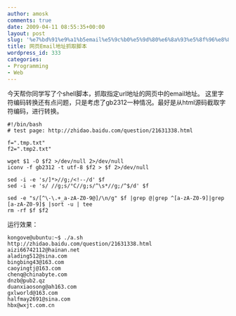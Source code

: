 ```yaml
---
author: amosk
comments: true
date: 2009-04-11 08:55:35+00:00
layout: post
slug: '%e7%bd%91%e9%a1%b5email%e5%9c%b0%e5%9d%80%e6%8a%93%e5%8f%96%e8%84%9a%e6%9c%ac'
title: 网页Email地址抓取脚本
wordpress_id: 333
categories:
- Programming
- Web
---
```


今天帮你同学写了个shell脚本，抓取指定url地址的网页中的email地址。 这里字符编码转换还有点问题，只是考虑了gb2312一种情况。最好是从html源码截取字符编码，进行转换。


    
    #!/bin/bash
    # test page: http://zhidao.baidu.com/question/21631338.html
    
    f=".tmp.txt"
    f2=".tmp2.txt"
    
    wget $1 -O $f2 >/dev/null 2>/dev/null
    iconv -f gb2312 -t utf-8 $f2 > $f 2>/dev/null
    
    sed -i -e 's/]*>//g;/<!--/d' $f
    sed -i -e 's/ //g;s/°C//g;s/^\s*//g;/^$/d' $f
    
    sed -e "s/[^\-\.+_a-zA-Z0-9@]/\n/g" $f |grep @|grep ^[a-zA-Z0-9]|grep [a-zA-Z0-9]$ |sort -u | tee
    rm -rf $f $f2



运行效果：

    
    kongove@ubuntu:~$ ./a.sh http://zhidao.baidu.com/question/21631338.html
    aizi66742112@hainan.net
    alading512@sina.com
    bingbing43@163.com
    caoyingtj@163.com
    chenq@chinabyte.com
    dnzb@pub2.qz
    duanxiaosong@ah163.com
    gxlworld@163.com
    halfmay2691@sina.com
    hbx@wxjt.com.cn

